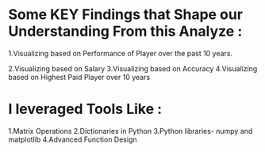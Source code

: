 # Some KEY Findings that Shape our Understanding From this Analyze :
1.Visualizing based on Performance of Player over the past 10 years. <br/>

2.Visualizing based on Salary 
3.Visualizing based on Accuracy
4.Visualizing based on Highest Paid Player over 10 years

# I leveraged Tools Like :
1.Matrix Operations 
2.Dictionaries in Python
3.Python libraries- numpy and matplotlib
4.Advanced Function Design
